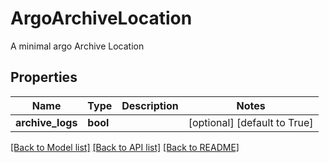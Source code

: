 # ArgoArchiveLocation

A minimal argo Archive Location
## Properties
Name | Type | Description | Notes
------------ | ------------- | ------------- | -------------
**archive_logs** | **bool** |  | [optional] [default to True]

[[Back to Model list]](../README.md#documentation-for-models) [[Back to API list]](../README.md#documentation-for-api-endpoints) [[Back to README]](../README.md)


